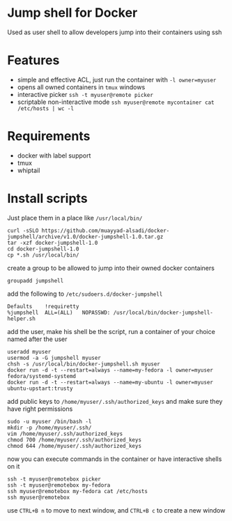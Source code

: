 # Jump shell for Docker

Used as user shell to allow developers jump into their containers using ssh

# Features

* simple and effective ACL, just run the container with `-l owner=myuser`
* opens all owned containers in `tmux` windows
* interactive picker `ssh -t myuser@remote picker`
* scriptable non-interactive mode `ssh myuser@remote mycontainer cat /etc/hosts | wc -l`

# Requirements

* docker with label support
* tmux
* whiptail

# Install scripts

Just place them in a place like `/usr/local/bin/`

```
curl -sSLO https://github.com/muayyad-alsadi/docker-jumpshell/archive/v1.0/docker-jumpshell-1.0.tar.gz
tar -xzf docker-jumpshell-1.0
cd docker-jumpshell-1.0
cp *.sh /usr/local/bin/
```

create a group to be allowed to jump into their owned docker containers

```
groupadd jumpshell
```

add the following to `/etc/sudoers.d/docker-jumpshell`

```
Defaults    !requiretty
%jumpshell	ALL=(ALL)	NOPASSWD: /usr/local/bin/docker-jumpshell-helper.sh
```

add the user, make his shell be the script, run a container of your choice named after the user

```
useradd myuser
usermod -a -G jumpshell myuser
chsh -s /usr/local/bin/docker-jumpshell.sh myuser
docker run -d -t --restart=always --name=my-fedora -l owner=myuser fedora/systemd-systemd
docker run -d -t --restart=always --name=my-ubuntu -l owner=myuser ubuntu-upstart:trusty
```

add public keys to `/home/myuser/.ssh/authorized_keys` and make sure they have right permissions

```
sudo -u myuser /bin/bash -l
mkdir -p /home/myuser/.ssh/
vim /home/myuser/.ssh/authorized_keys
chmod 700 /home/myuser/.ssh/authorized_keys
chmod 644 /home/myuser/.ssh/authorized_keys
```

now you can execute commands in the container or have interactive shells on it

```
ssh -t myuser@remotebox picker
ssh -t myuser@remotebox my-fedora
ssh myuser@remotebox my-fedora cat /etc/hosts
ssh myuser@remotebox
```

use `CTRL+B n` to move to next window, and `CTRL+B c` to create a new window

